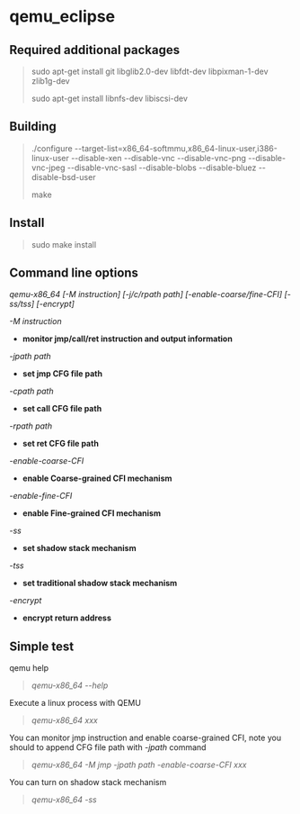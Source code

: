 # qemu_eclipse

## Required additional packages

> sudo apt-get install git libglib2.0-dev libfdt-dev libpixman-1-dev zlib1g-dev
> 
> sudo apt-get install libnfs-dev libiscsi-dev

## Building

> ./configure --target-list=x86_64-softmmu,x86_64-linux-user,i386-linux-user --disable-xen --disable-vnc --disable-vnc-png --disable-vnc-jpeg --disable-vnc-sasl --disable-blobs --disable-bluez --disable-bsd-user
> 
>make

## Install

> sudo make install

## Command line options

_qemu-x86_64 [-M instruction] [-j/c/rpath path] [-enable-coarse/fine-CFI] [-ss/tss] [-encrypt]_

_-M instruction_

- **monitor jmp/call/ret instruction and output information**

_-jpath path_

- **set jmp CFG file path**

_-cpath path_

- **set call CFG file path**

_-rpath path_

- **set ret CFG file path**

_-enable-coarse-CFI_

- **enable Coarse-grained CFI mechanism**

_-enable-fine-CFI_

- **enable Fine-grained CFI mechanism**

_-ss_

- **set shadow stack mechanism**

_-tss_

- **set traditional shadow stack mechanism**

_-encrypt_

- **encrypt return address**

## Simple test
         
qemu help

> _qemu-x86_64 --help_

Execute a linux process with QEMU

> _qemu-x86_64 xxx_

You can monitor jmp instruction and enable coarse-grained CFI, note you should to append CFG file path with _-jpath_ command 

> _qemu-x86_64 -M jmp -jpath path -enable-coarse-CFI xxx_

You can turn on shadow stack mechanism

> _qemu-x86_64 -ss_















